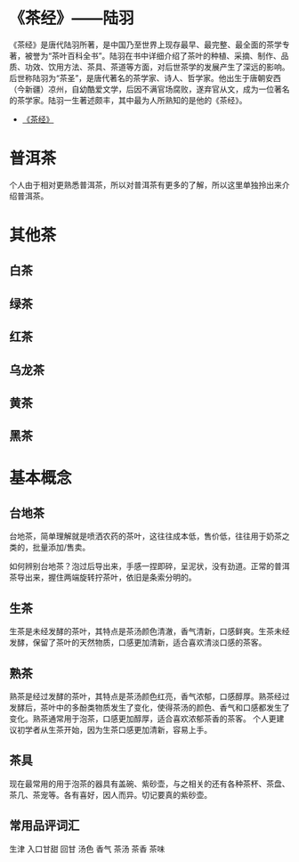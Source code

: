 # 《茶经》——陆羽
《茶经》是唐代陆羽所著，是中国乃至世界上现存最早、最完整、最全面的茶学专著，被誉为“茶叶百科全书”。陆羽在书中详细介绍了茶叶的种植、采摘、制作、品质、功效、饮用方法、茶具、茶道等方面，对后世茶学的发展产生了深远的影响。
后世称陆羽为“茶圣”，是唐代著名的茶学家、诗人、哲学家。他出生于唐朝安西（今新疆）凉州，自幼酷爱文学，后因不满官场腐败，遂弃官从文，成为一位著名的茶学家。陆羽一生著述颇丰，其中最为人所熟知的是他的《茶经》。
- [《茶经》](/茶/茶经.md)

# 普洱茶
个人由于相对更熟悉普洱茶，所以对普洱茶有更多的了解，所以这里单独拎出来介绍普洱茶。

# 其他茶
## 白茶

## 绿茶

## 红茶

## 乌龙茶

## 黄茶

## 黑茶

# 基本概念

## 台地茶

台地茶，简单理解就是喷洒农药的茶叶，这往往成本低，售价低，往往用于奶茶之类的，批量添加/售卖。

如何辨别台地茶？泡过后导出来，手感一捏即碎，呈泥状，没有劲道。正常的普洱茶导出来，握住两端旋转拧茶叶，依旧是条索分明的。

## 生茶
生茶是未经发酵的茶叶，其特点是茶汤颜色清澈，香气清新，口感鲜爽。生茶未经发酵，保留了茶叶的天然物质，口感更加清新，适合喜欢清淡口感的茶客。
## 熟茶
熟茶是经过发酵的茶叶，其特点是茶汤颜色红亮，香气浓郁，口感醇厚。熟茶经过发酵后，茶叶中的多酚类物质发生了变化，使得茶汤的颜色、香气和口感都发生了变化。熟茶通常用于泡茶，口感更加醇厚，适合喜欢浓郁茶香的茶客。
个人更建议初学者从生茶开始，因为生茶口感更加清新，容易上手。
## 茶具
现在最常用的用于泡茶的器具有盖碗、紫砂壶，与之相关的还有各种茶杯、茶盘、茶几、茶宠等。各有喜好，因人而异。切记要真的紫砂壶。

## 常用品评词汇
生津
入口甘甜
回甘
汤色
香气
茶汤
茶香
茶味
